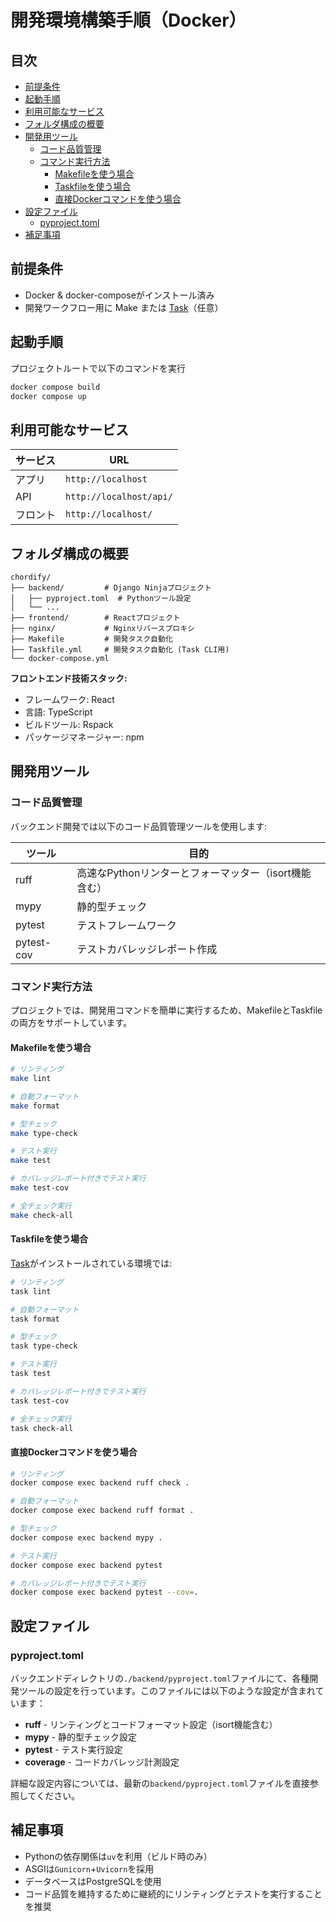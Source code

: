 # 開発環境構築手順（Docker）

## 目次

- [前提条件](#前提条件)
- [起動手順](#起動手順)
- [利用可能なサービス](#利用可能なサービス)
- [フォルダ構成の概要](#フォルダ構成の概要)
- [開発用ツール](#開発用ツール)
  - [コード品質管理](#コード品質管理)
  - [コマンド実行方法](#コマンド実行方法)
    - [Makefileを使う場合](#makefileを使う場合)
    - [Taskfileを使う場合](#taskfileを使う場合)
    - [直接Dockerコマンドを使う場合](#直接dockerコマンドを使う場合)
- [設定ファイル](#設定ファイル)
  - [pyproject.toml](#pyprojecttoml)
- [補足事項](#補足事項)

## 前提条件
- Docker & docker-composeがインストール済み
- 開発ワークフロー用に Make または [Task](https://taskfile.dev/)（任意）

## 起動手順

プロジェクトルートで以下のコマンドを実行

```bash
docker compose build
docker compose up
```

## 利用可能なサービス

| サービス | URL |
|---------|-----|
| アプリ | `http://localhost` |
| API | `http://localhost/api/` |
| フロント | `http://localhost/` |

## フォルダ構成の概要

```
chordify/
├── backend/         # Django Ninjaプロジェクト
│   ├── pyproject.toml  # Pythonツール設定
│   └── ...
├── frontend/        # Reactプロジェクト
├── nginx/           # Nginxリバースプロキシ
├── Makefile         # 開発タスク自動化
├── Taskfile.yml     # 開発タスク自動化 (Task CLI用)
└── docker-compose.yml
```

**フロントエンド技術スタック:**

-   フレームワーク: React
-   言語: TypeScript
-   ビルドツール: Rspack
-   パッケージマネージャー: npm

## 開発用ツール

### コード品質管理

バックエンド開発では以下のコード品質管理ツールを使用します:

| ツール | 目的 |
|--------|------|
| ruff | 高速なPythonリンターとフォーマッター（isort機能含む） |
| mypy | 静的型チェック |
| pytest | テストフレームワーク |
| pytest-cov | テストカバレッジレポート作成 |

### コマンド実行方法

プロジェクトでは、開発用コマンドを簡単に実行するため、MakefileとTaskfileの両方をサポートしています。

#### Makefileを使う場合

```bash
# リンティング
make lint

# 自動フォーマット
make format

# 型チェック
make type-check

# テスト実行
make test

# カバレッジレポート付きでテスト実行
make test-cov

# 全チェック実行
make check-all
```

#### Taskfileを使う場合
[Task](https://taskfile.dev/)がインストールされている環境では:

```bash
# リンティング
task lint

# 自動フォーマット
task format

# 型チェック
task type-check

# テスト実行
task test

# カバレッジレポート付きでテスト実行
task test-cov

# 全チェック実行
task check-all
```

#### 直接Dockerコマンドを使う場合

```bash
# リンティング
docker compose exec backend ruff check .

# 自動フォーマット
docker compose exec backend ruff format .

# 型チェック
docker compose exec backend mypy .

# テスト実行
docker compose exec backend pytest

# カバレッジレポート付きでテスト実行
docker compose exec backend pytest --cov=.
```

## 設定ファイル

### pyproject.toml

バックエンドディレクトリの`./backend/pyproject.toml`ファイルにて、各種開発ツールの設定を行っています。このファイルには以下のような設定が含まれています：

- **ruff** - リンティングとコードフォーマット設定（isort機能含む）
- **mypy** - 静的型チェック設定
- **pytest** - テスト実行設定
- **coverage** - コードカバレッジ計測設定

詳細な設定内容については、最新の`backend/pyproject.toml`ファイルを直接参照してください。

## 補足事項
- Pythonの依存関係は`uv`を利用（ビルド時のみ）
- ASGIは`Gunicorn`+`Uvicorn`を採用
- データベースはPostgreSQLを使用
- コード品質を維持するために継続的にリンティングとテストを実行することを推奨
